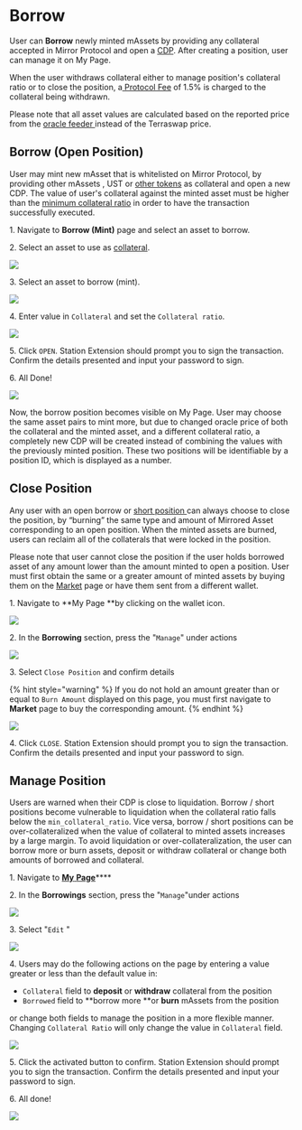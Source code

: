 # Borrow

User can **Borrow** newly minted mAssets by providing any collateral accepted in Mirror Protocol and open a [CDP](../../protocol/mirrored-assets-massets.md#collateralized-debt-position). After creating a position, user can manage it on My Page.

When the user withdraws collateral either to manage position's collateral ratio or to close the position, a[ Protocol Fee](../../protocol/mirrored-assets-massets.md#protocol-fee) of 1.5% is charged to the collateral being withdrawn.

Please note that all asset values are calculated based on the reported price from the [oracle feeder ](../../protocol/mirrored-assets-massets.md#oracle-feeder)instead of the Terraswap price.

## Borrow (Open Position)

User may mint new mAsset that is whitelisted on Mirror Protocol, by providing other mAssets , UST or [other tokens](../../protocol/mirrored-assets-massets.md#collateral) as collateral and open a new CDP. The value of user's collateral against the minted asset must be higher than the [minimum collateral ratio](../../protocol/mirrored-assets-massets.md#minimum-collateral-ratio) in order to have the transaction successfully executed.

1\. Navigate to **Borrow (Mint)** page and select an asset to borrow.&#x20;

2\. Select an asset to use as [collateral](../../protocol/mirrored-assets-massets.md#collateral).

![](<../../.gitbook/assets/image (170).png>)

3\. Select an asset to borrow (mint).

![](<../../.gitbook/assets/image (165).png>)

4\. Enter value in `Collateral` and set the `Collateral ratio`.&#x20;

![](<../../.gitbook/assets/image (214).png>)

5\. Click `OPEN`. Station Extension should prompt you to sign the transaction. Confirm the details presented and input your password to sign.

6\. All Done!

![](<../../.gitbook/assets/image (189).png>)

Now, the borrow position becomes visible on My Page. User may choose the same asset pairs to mint more, but due to changed oracle price of both the collateral and the minted asset, and a different collateral ratio, a completely new CDP will be created instead of combining the values with the previously minted position. These two positions will be identifiable by a position ID, which is displayed as a number.

## Close Position

Any user with an open borrow or [short position ](pool.md#short)can always choose to close the position, by “burning” the same type and amount of Mirrored Asset corresponding to an open position. When the minted assets are burned, users can reclaim all of the collaterals that were locked in the position.

Please note that user cannot close the position if the user holds borrowed asset of any amount lower than the amount minted to open a position. User must first obtain the same or a greater amount of minted assets by buying them on the [Market](trade.md) page or have them sent from a different wallet.

1\. Navigate to **My Page **by clicking on the wallet icon.

![](<../../.gitbook/assets/image (168).png>)

2\. In the **Borrowing** section, press the "`Manage`" under actions

![](<../../.gitbook/assets/image (145).png>)

3\. Select `Close Position` and confirm details

{% hint style="warning" %}
If you do not hold an amount greater than or equal to `Burn Amount` displayed on this page, you must first navigate to **Market** page to buy the corresponding amount.&#x20;
{% endhint %}

![](<../../.gitbook/assets/image (167).png>)

4\. Click `CLOSE`. Station Extension should prompt you to sign the transaction. Confirm the details presented and input your password to sign.

## Manage Position

Users are warned when their CDP is close to liquidation. Borrow / short positions become vulnerable to liquidation when the collateral ratio falls below the `min_collateral_ratio`. Vice versa, borrow / short positions can be over-collateralized when the value of collateral to minted assets increases by a large margin. To avoid liquidation or over-collateralization, the user can borrow more or burn assets, deposit or withdraw collateral or change both amounts of borrowed and collateral.&#x20;

1\. Navigate to [**My** **Page**](https://terra.mirror.finance/my)****

2\. In the **Borrowings** section, press the "`Manage`"under actions

![](<../../.gitbook/assets/image (145).png>)

3\. Select "`Edit` "

![](<../../.gitbook/assets/image (219).png>)

4\. Users may do the following actions on the page by entering a value greater or less than the default value in:

* `Collateral` field to **deposit** or **withdraw** collateral from the position
* `Borrowed` field to **borrow more **or **burn** mAssets from the position

or change both fields to manage the position in a more flexible manner. Changing `Collateral Ratio` will only change the value in `Collateral` field.

![](<../../.gitbook/assets/image (218).png>)

5\. Click the activated button to confirm. Station Extension should prompt you to sign the transaction. Confirm the details presented and input your password to sign.

6\. All done!

![](<../../.gitbook/assets/image (217).png>)
